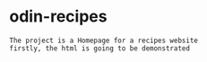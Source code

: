 # odin-recipes
    The project is a Homepage for a recipes website
    firstly, the html is going to be demonstrated